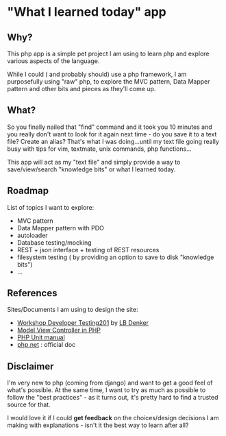 "What I learned today" app
==========================


Why?
---

This php app is a simple pet project I am using to learn php and explore various aspects of the language.

While I could ( and probably should) use a php framework, I am purposefully using "raw" php, to explore the MVC pattern, Data Mapper pattern and other bits and pieces as they'll come up.

What?
-----

So you finally nailed that "find" command and it took you 10 minutes and you really don't want to look for it again next time - do you save it to a text file? Create an alias? That's what I was doing...until my text file going really busy with tips for vim, textmate, unix commands, php functions...

This app will act as my "text file" and simply provide a way to save/view/search "knowledge bits" or what I learned today.

Roadmap
-------

List of topics I want to explore:
* MVC pattern
* Data Mapper pattern with PDO
* autoloader
* Database testing/mocking
* REST + json interface + testing of REST resources
* filesystem testing ( by providing an option to save to disk "knowledge bits")
* ...

References
----------

Sites/Documents I am using to design the site:

* [Workshop Developer Testing201](https://github.com/elblinkin/Workshop-DeveloperTesting201]) by [LB Denker](https://github.com/elblinkin)
* [Model View Controller in PHP](http://php-html.net/tutorials/model-view-controller-in-php/)
* [PHP Unit manual](http://www.phpunit.de/manual/current/en/)
* [php.net](http://php.net) : official doc


Disclaimer
----------

I'm very new to php (coming from django) and want to get a good feel of what's possible. At the same time, I want to try as much as possible to follow the "best practices" - as it turns out, it's pretty hard to find a trusted source for that.

I would love it if I could **get feedback** on the choices/design decisions I am making with explanations - isn't it the best way to learn after all?